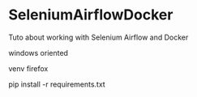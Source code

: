# SeleniumAirflowDocker
Tuto about working with Selenium Airflow and Docker

windows oriented

venv
firefox

pip install -r requirements.txt